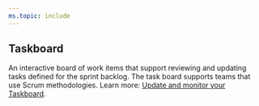 ```yaml
---
ms.topic: include
---
```

 
## Taskboard 
An interactive board of work items that support reviewing and updating tasks defined for the sprint backlog. The task board supports teams that use Scrum methodologies. Learn more: [Update and monitor your Taskboard](/azure/devops/boards/sprints/task-board). 